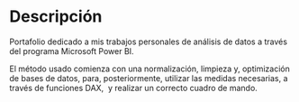 # Descripción #

Portafolio dedicado a mis trabajos personales de análisis de datos a través del programa Microsoft Power BI.
 
El método usado comienza con una normalización, limpieza y, optimización de bases de datos, para, posteriormente, utilizar las medidas necesarias, a través de funciones DAX,  y realizar un correcto cuadro de mando.
